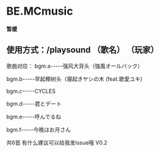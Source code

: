 # BE.MCmusic
**暂缓**
## 使用方式：/playsound （歌名） （玩家）
歌曲对应：
bgm.a-----强风大背头（強風オールバック）

bgm.b-----早起椰树头（寝起きヤシの木 (feat.歌愛ユキ)

bgm.c-----CYCLES

bgm.d-----君とデート

bgm.e-----呼んでるね

bgm.f-----今晚はお月さん

共6首
有什么建议可以给我发Issue哦
V0.2
